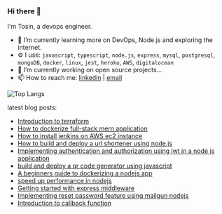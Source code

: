 ### Hi there 👋

I'm Tosin, a devops engineer.

 - 🌱 I’m currently learning more on DevOps, Node.js and exploring the internet.
 -  ⚙ I use: `javascript`, `typescript`, `node.js`, `express`, `mysql`, `postgresql`, `mongoDB`, `docker`, `linux`, `jest`, `heroku`, `AWS`, `digitalocean`
 - 🔭 I’m currently working on open source projects...
- 📫 How to reach me: [linkedin](https://www.linkedin.com/in/tosin-oladeji-4395551ab/)  | [email](mailto:oladejit3@gmail.com)



![Top Langs](https://github-readme-stats.vercel.app/api/top-langs/?username=Tosin-webdev&layout=compact&theme=vision-friendly-dark)

latest blog posts: 

 - [Introduction to terraform](https://medium.com/@oladejit3/introduction-to-terraform-9f728722ceae)
 - [How to dockerize full-stack mern application](https://medium.com/@oladejit3/how-to-dockerize-full-stack-mern-application-8c297c6e4cbf) 
 - [How to install jenkins on AWS ec2 instance](https://medium.com/@oladejit3/how-to-install-jenkins-on-aws-ec2-instance-4ec700f68948)
 - [How to build and deploy a url shortener using node.js](https://medium.com/stackademic/how-to-build-and-deploy-a-url-shortener-using-node-js-2dad693d586a)
 - [Implementing authentication and authorization using jwt in a node js application](https://medium.com/@oladejit3/implementing-authentication-and-authorization-using-jwt-in-a-node-js-application-7e68a49d456d)
 - [build and deploy a qr code generator using javascript](https://blog.stackademic.com/build-and-deploy-a-qr-code-generator-using-javascript-in-simple-steps-6f80b0b3f980) 
 - [A beginners guide to dockerizing a nodejs app](https://medium.com/@oladejit3/a-beginners-guide-to-dockerizing-a-node-js-application-5fd2eeee386b)
 - [speed up performance in nodejs](https://medium.com/@oladejit3/speed-up-performance-in-nodejs-using-compression-cbb13c4013e1)
 - [Getting started with express middleware](https://medium.com/@oladejit3/getting-started-with-express-middleware-e37a7b46e7a9)
 - [Implementing reset password feature using mailgun nodejs](https://medium.com/@oladejit3/implementing-reset-password-feature-using-mailgun-node-js-906d3fcbed61)
 - [Introduction to callback function](https://medium.com/@oladejit3/introduction-to-callback-functions-2f67fc1af483)
 
<!--
**Tosin-webdev/Tosin-webdev** is a ✨ _special_ ✨ repository because its `README.md` (this file) appears on your GitHub profile.

Here are some ideas to get you started:

- 🔭 I’m currently working on ...
- 🌱 I’m currently learning ...
- 👯 I’m looking to collaborate on ...
- 🤔 I’m looking for help with ...
- 💬 Ask me about ...
- 📫 How to reach me: ...
- 😄 Pronouns: ...
- ⚡ Fun fact: ...
--->
